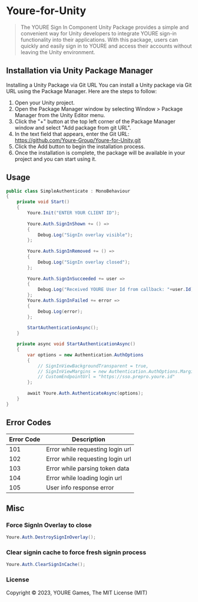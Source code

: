 # Youre-for-Unity

> The YOURE Sign In Component Unity Package provides a simple and convenient way for Unity developers to integrate YOURE sign-in functionality into their applications. With this package, users can quickly and easily sign in to YOURE and access their accounts without leaving the Unity environment.

## Installation via Unity Package Manager

Installing a Unity Package via Git URL
You can install a Unity package via Git URL using the Package Manager. Here are the steps to follow:
1. Open your Unity project.
2. Open the Package Manager window by selecting Window > Package Manager from the Unity Editor menu.
3. Click the "+" button at the top left corner of the Package Manager window and select "Add package from git URL".
4. In the text field that appears, enter the Git URL: https://github.com/Youre-Group/Youre-for-Unity.git 
5. Click the Add button to begin the installation process.
6. Once the installation is complete, the package will be available in your project and you can start using it.

## Usage

```c#
public class SimpleAuthenticate : MonoBehaviour
{
    private void Start()
    {
        Youre.Init("ENTER YOUR CLIENT ID");
    
        Youre.Auth.SignInShown += () =>
        {
            Debug.Log("SignIn overlay visible");
        };        
    
        Youre.Auth.SignInRemoved += () =>
        {
            Debug.Log("SignIn overlay closed");
        }; 
    
        Youre.Auth.SignInSucceeded += user =>
        {
            Debug.Log("Received YOURE User Id from callback: "+user.Id);
        };
        Youre.Auth.SignInFailed += error =>
        {
            Debug.Log(error);
        };
        
        StartAuthenticationAsync();
    }

    private async void StartAuthenticationAsync()
    {
        var options = new Authentication.AuthOptions
        {
            // SignInViewBackgroundTransparent = true,
            // SignInViewMargins = new Authentication.AuthOptions.Margins(50,50,50,50),
            // CustomEndpointUrl = "https://sso.prepro.youre.id"
        };
        
        await Youre.Auth.AuthenticateAsync(options);
    }
}
```
## Error Codes

| Error Code | Description                      |
|------------|----------------------------------|
| 101        | Error while requesting login url |
| 102        | Error while requesting login url |
| 103        | Error while parsing token data   |
| 104        | Error while loading login url    |
| 105        | User info response error         |


## Misc

### Force SignIn Overlay to close
```c#
Youre.Auth.DestroySignInOverlay();
```

### Clear signin cache to force fresh signin process
```c#
Youre.Auth.ClearSignInCache();
```

### License

Copyright © 2023, YOURE Games, The MIT License (MIT)